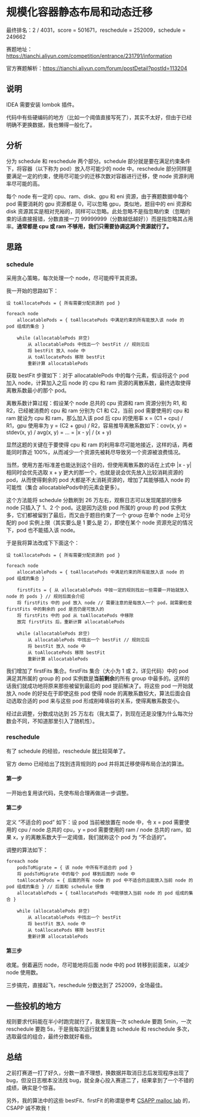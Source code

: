 # 规模化容器静态布局和动态迁移

最终排名：2 / 4031，score = 501671，reschedule = 252009，schedule = 249662

赛题地址：https://tianchi.aliyun.com/competition/entrance/231791/information

官方赛题解析：https://tianchi.aliyun.com/forum/postDetail?postId=113204

## 说明

IDEA 需要安装 lombok 插件。

代码中有些硬编码的地方（比如一个阈值直接写死了），其实不太好，但由于已经明确不更换数据，我也懒得一般化了。

## 分析

分为 schedule 和 reschedule 两个部分。schedule 部分就是要在满足约束条件下，将容器（以下称为 pod）放入尽可能少的 node 中。reschedule 部分同样是要满足一定的约束，使用尽可能少的迁移次数对容器进行迁移，使 node 资源利用率尽可能的高。

每个 node 有一定的 cpu、ram、disk、gpu 和 eni 资源，由于赛题数据中每个 pod 需要消耗的 gpu 资源都是 0，可以忽略 gpu，类似地，题目中的 eni 资源和 disk 资源其实是相对充裕的，同样可以忽略。此处忽略不是指忽略约束（忽略约束的话直接报错，分数直接一刀 99999999（分数越低越好））而是指忽略其占用率。**通常都是 cpu 或 ram 不够用，我们只需要协调这两个资源就行了。**

## 思路

### schedule

采用贪心策略，每次处理一个 node，尽可能榨干其资源。

我一开始的思路如下：

```
设 toAllocatePods = { 所有需要分配资源的 pod }

foreach node
	allocatablePods = { toAllocatePods 中满足约束的所有能放入该 node 的 pod 组成的集合 }
    
	while (allocatablePods 非空)
		从 allocatablePods 中找出一个 bestFit // 规则见后
		将 bestFit 放入 node 中
		从 toAllocatePods 移除 bestFit
		重新计算 allocatablePods
```

获取 bestFit 步骤如下：对于 allocatablePods 中的每个元素，假设将这个 pod 加入 node，计算加入之后 node 的 cpu 和 ram 资源的离散系数，最终选取使得离散系数最小的那个 pod。

离散系数计算过程：假设某个 node 总共的 cpu 资源和 ram 资源分别为 R1, 和 R2，已经被消费的 cpu 和 ram 分别为 C1 和  C2，当前 pod 需要使用的 cpu 和 ram 就设为 cpu 和 ram，那么加入该 pod 后 cpu 的使用率 x = (C1 + cpu) / R1，gpu 使用率为 y = (C2 + gpu) / R2，容易推导离散系数如下：cov(x, y) = stdev(x, y) / avg(x, y) = ... = |x - y| / (x + y)


显然这题的关键在于要使得 cpu 和 ram 的利用率尽可能地接近，这样的话，两者能同时靠近 100%，从而减少一个资源先被耗尽导致另一个资源被浪费情况。

当然，使用方差/标准差也能达到这个目的，但使用离散系数的话在上式中 |x - y| 相同时会优先选取 x + y 更大的那一个，也就是说会优先放入比较消耗资源的 pod，从而使得剩余的 pod 大都是不太消耗资源的，增加了其能够插入 node 的可能性（集合 allocatablePods中的元素会更多）。

这个方法能将 schedule 分数刷到 26 万左右，观察日志可以发现尾部的很多 node 只插入了 1、2 个 pod。这是因为这些 pod 所属的 group 的 pod 实例太多，它们都被留到了最后，而又由于题目约束了一个 group 在单个 node 上可分配的 pod 实例上限（其实要么是 1 要么是 2），即使在某个 node 资源充足的情况下，pod 也不能插入该 node。

于是我将算法改成下下面这个：

```
设 toAllocatePods = { 所有需要分配资源的 pod }

foreach node
	allocatablePods = { toAllocatePods 中满足约束的所有能放入该 node 的 pod 组成的集合 }

	firstFits = { 从 allocatablePods 中按一定的规则找出一些需要一开始就放入 node 的 pods } // 规则后面会介绍
	将 firstFits 中的 pod 放入 node // 需要注意的是每放入一个 pod，就需要检查 firstFits 中的剩余的 pod 是否仍是可放入的
	将 firstFits 中的 pod 从 toAllocatePods 中移除
	放完 firstFits 后，重新计算 allocatablePods
	
	while (allocatablePods 非空)
		从 allocatablePods 中找出一个 bestFit // 规则见后
		将 bestFit 放入 node 中
		从 toAllocatePods 移除 bestFit
		重新计算 allocatablePods
```

我们增加了 firstFits 集合。firstFits 集合（大小为 1 或 2，详见代码）中的 pod 满足其所属的 group 的 pod 实例数是**当前剩余**的所有 group 中最多的。这样的话我们就成功地将原来那些被留到最后的 pod 提前解决了。将这些 pod 一开始就放入 node 的好处在于即使这些 pod 使得 node 的离散系数较大，算法后面会自动选取合适的 pod 来与这些 pod 形成削峰填谷的关系，使得离散系数变小。

经过此调整，分数成功达到 25 万左右（我太菜了，到现在还是没懂为什么每次分数会不同，不知道那里引入了随机性）。

### reschedule

有了 schedule 的经验，reschedule 就比较简单了。

官方 demo 已经给出了找到违背规则的 pod 并将其迁移使得布局合法的算法。

#### 第一步

一开始也复用该代码，先使布局合理再做进一步调整。

#### 第二步

定义 “不适合的 pod” 如下：设 pod 当前被放置在 node 中，令 x = pod 需要使用的 cpu / node 总共的 cpu，y = pod 需要使用的 ram / node 总共的 ram，如果 x，y 的离散系数大于一定阈值，我们就称这个 pod 为 “不合适的”。

调整的算法如下：

```
foreach node
	podsToMigrate = { 该 node 中所有不适合的 pod }
	将 podsToMigrate 中的每个 pod 移到后面的 node 中
	toAllocatePods = { 后面的所有 node 的 pod 中不适合的且能放入当前 node 的 pod 组成的集合 } // 后面和 schedule 很像
	allocatablePods = { toAllocatePods 中能够放入当前 node 的 pod 组成的集合 }
	
    while (allocatablePods 非空)
  	 	从 allocatablePods 中找出一个 bestFit
    	将 bestFit 放入 node 中
    	从 toAllocatePods 移除 bestFit
    	重新计算 allocatablePods
```

#### 第三步

收尾。倒着遍历 node，尽可能地将后面 node 中的 pod 转移到前面来，以减少 node 使用数。

三步搞完，直接起飞，reschedule 分数达到了 252009，全场最佳。

## 一些投机的地方

规则要求代码能在半小时跑完就行了，我发现我一次 schedule 要跑 5min，一次 reschedule 要跑 5s，于是我每次运行就重复跑 schedule 和 reschedule 多次，选取最佳的组合，最终分数就好看些。

## 总结

之前打赛道一打了好久，分数一直不理想，换数据并取消日志后发现程序出现了 bug，但没日志根本没法找 bug，就全身心投入赛道二了，结果拿到了一个不错的成绩，确实是个惊喜。

另外，我的算法中的这些 bestFit、firstFit 的称谓是参考 [CSAPP malloc lab](https://github.com/afkbrb/csapp/tree/master/lab09-malloc/malloclab-handout) 的，CSAPP 诚不欺我！